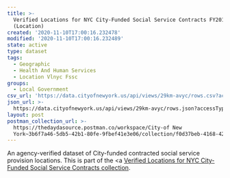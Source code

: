 ```yaml
---
title: >-
  Verified Locations for NYC City-Funded Social Service Contracts FY2018
  (Location)
created: '2020-11-10T17:00:16.232478'
modified: '2020-11-10T17:00:16.232489'
state: active
type: dataset
tags:
  - Geographic
  - Health And Human Services
  - Location Vlnyc Fssc
groups:
  - Local Government
csv_url: 'https://data.cityofnewyork.us/api/views/29km-avyc/rows.csv?accessType=DOWNLOAD'
json_url: >-
  https://data.cityofnewyork.us/api/views/29km-avyc/rows.json?accessType=DOWNLOAD
layout: post
postman_collection_url: >-
  https://thedaydasource.postman.co/workspace/City-of New
  York~3b6f7a46-5db5-42b1-80fe-9fbef41e3e06/collection/f0d37beb-4168-4207-a5e1-f37552f156c2
---
```

An agency-verified dataset of City-funded contracted social service provision locations.
This is part of the <a <a href='https://data.cityofnewyork.us/browse?Data-Collection_Data-Collection=Verified+Locations+for+NYC+City-Funded+Social+Service+Contracts'>Verified Locations for NYC City-Funded Social Service Contracts collection</a>.
